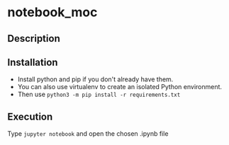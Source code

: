 # notebook_moc


## Description



## Installation
- Install python and pip if you don't already have them.
- You can also use virtualenv to create an isolated Python environment.
- Then use `python3 -m pip install -r requirements.txt`

## Execution
Type `jupyter notebook` and open the chosen .ipynb file